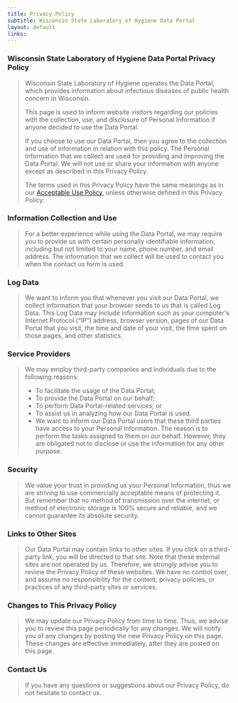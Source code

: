```yaml
---
title: Privacy Policy
subtitle: Wisconsin State Laboratory of Hygiene Data Portal
layout: default
links:
---
```


### Wisconsin State Laboratory of Hygiene Data Portal Privacy Policy
>Wisconsin State Laboratory of Hygiene operates the Data Portal, which provides information about infectious diseases of public health concern in Wisconsin.
>
>This page is used to inform website visitors regarding our policies with the collection, use, and disclosure of Personal Information if anyone decided to use the Data Portal.
>
>If you choose to use our Data Portal, then you agree to the collection and use of information in relation with this policy. The Personal Information that we collect are used for providing and improving the Data Portal. We will not use or share your information with anyone except as described in this Privacy Policy.
>
>The terms used in this Privacy Policy have the same meanings as in our [Acceptable Use Policy](../acceptable_use_policy), unless otherwise defined in this Privacy Policy.

### Information Collection and Use
>For a better experience while using the Data Portal, we may require you to provide us with certain personally identifiable information, including but not limited to your name, phone number, and email address. The information that we collect will be used to contact you when the contact us form is used.

### Log Data
>We want to inform you that whenever you visit our Data Portal, we collect information that your browser sends to us that is called Log Data. This Log Data may include information such as your computer's Internet Protocol (“IP”) address, browser version, pages of our Data Portal that you visit, the time and date of your visit, the time spent on those pages, and other statistics.

### Service Providers
>We may employ third-party companies and individuals due to the following reasons:
>- To facilitate the usage of the Data Portal;
>- To provide the Data Portal on our behalf;
>- To perform Data Portal-related services; or
>- To assist us in analyzing how our Data Portal is used.
>- We want to inform our Data Portal users that these third parties have access to your Personal Information. The reason is to perform the tasks assigned to them on our behalf. However, they are obligated not to disclose or use the information for any other purpose.

### Security
>We value your trust in providing us your Personal Information, thus we are striving to use commercially acceptable means of protecting it. But remember that no method of transmission over the internet, or method of electronic storage is 100% secure and reliable, and we cannot guarantee its absolute security.

### Links to Other Sites
>Our Data Portal may contain links to other sites. If you click on a third-party link, you will be directed to that site. Note that these external sites are not operated by us. Therefore, we strongly advise you to review the Privacy Policy of these websites. We have no control over, and assume no responsibility for the content, privacy policies, or practices of any third-party sites or services.

### Changes to This Privacy Policy
>We may update our Privacy Policy from time to time. Thus, we advise you to review this page periodically for any changes. We will notify you of any changes by posting the new Privacy Policy on this page. These changes are effective immediately, after they are posted on this page.

### Contact Us
>If you have any questions or suggestions about our Privacy Policy, do not hesitate to contact us.